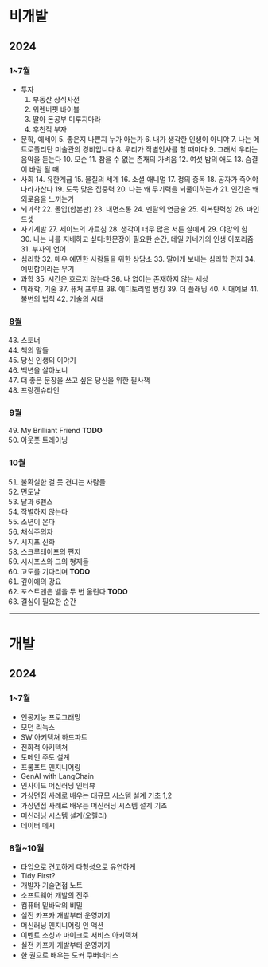# 비개발
## 2024
### 1~7월
- 투자
  1. 부동산 상식사전
  2. 워렌버핏 바이블
  3. 딸아 돈공부 미루지마라
  4. 후천적 부자
- 문학, 에세이
  5. 좋은지 나쁜지 누가 아는가
  6. 내가 생각한 인생이 아니야
  7. 나는 메트로폴리탄 미술관의 경비입니다
  8. 우리가 작별인사를 할 때마다
  9. 그래서 우리는 음악을 듣는다
  10. 모순
  11. 참을 수 없는 존재의 가벼움
  12. 여섯 밤의 애도
  13. 숨결이 바람 될 때
- 사회
  14. 유한계급
  15. 물질의 세계
  16. 소셜 애니멀
  17. 정의 중독
  18. 공자가 죽어야 나라가산다
  19. 도둑 맞은 집중력
  20. 나는 왜 무기력을 되풀이하는가
  21. 인간은 왜 외로움을 느끼는가
- 뇌과학
  22. 몰입(합본판)
  23. 내면소통
  24. 멘탈의 연금술
  25. 회복탄력성
  26. 마인드셋
- 자기계발
  27. 세이노의 가르침
  28. 생각이 너무 많은 서른 살에게
  29. 야망의 힘
  30. 나는 나를 지배하고 싶다:한문장이 필요한 순간, 데일 카네기의 인생 아포리즘
  31. 부자의 언어
- 심리학
  32. 매우 예민한 사람들을 위한 상담소
  33. 딸에게 보내는 심리학 편지
  34. 예민함이라는 무기
- 과학
  35. 시간은 흐르지 않는다
  36. 나 없이는 존재하지 않는 세상
- 미래학, 기술
  37. 퓨처 프루프
  38. 에디토리얼 씽킹
  39. 더 플래닝
  40. 시대예보
  41. 불변의 법칙
  42. 기술의 시대
### [8월](https://github.com/2jimoo/books-in-my-brain/blob/main/2024/8%EC%9B%94.md)
43. 스토너
44. 책의 말들
45. 당신 인생의 이야기
46. 백년을 살아보니
47. 더 좋은 문장을 쓰고 싶은 당신을 위한 필사책
48. 프랑켄슈타인
### 9월
49. My Brilliant Friend **TODO**
50. 아웃풋 트레이닝
### 10월
51. 불확실한 걸 못 견디는 사람들
52. 면도날 
53. 달과 6펜스 
54. 작별하지 않는다
55. 소년이 온다
56. 채식주의자
57. 시지프 신화
58. 스크루테이프의 편지
59. 시시포스와 그의 형제들
60. 고도를 기다리며 **TODO**
61. 깊이에의 강요
62. 포스트맨은 벨을 두 번 울린다 **TODO**
63. 결심이 필요한 순간
---
# 개발
## 2024
### 1~7월
- 인공지능 프로그래밍
- 모던 리눅스
- SW 아키텍쳐 하드파트
- 진화적 아키텍쳐
- 도메인 주도 설계
- 프롬프트 엔지니어링
- GenAI with LangChain
- 인사이드 머신러닝 인터뷰
- 가상면접 사례로 배우는 대규모 시스템 설계 기초 1,2
- 가상면접 사례로 배우는 머신러닝 시스템 설계 기초
- 머신러닝 시스템 설계(오렐리)
- 데이터 메시
### 8월~10월
- 타입으로 견고하게 다형성으로 유연하게
- Tidy First?
- 개발자 기술면접 노트
- 소프트웨어 개발의 진주
- 컴퓨터 밑바닥의 비밀
- 실전 카프카 개발부터 운영까지
- 머신러닝 엔지니어링 인 액션
- 이벤트 소싱과 마이크로 서비스 아키텍쳐
- 실전 카프카 개발부터 운영까지
- 한 권으로 배우는 도커 쿠버네티스
